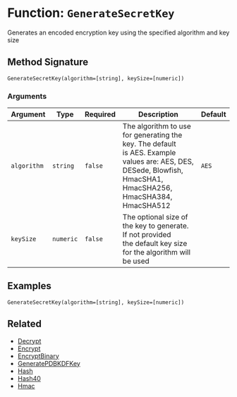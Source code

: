 [comment]: # (Note: This documentation is generated dynamically in the build process.  To modify the contents, change the javadoc on the _invoke method of the BIF class)

# Function: `GenerateSecretKey`

Generates an encoded encryption key using the specified algorithm and key
 size

## Method Signature

```
GenerateSecretKey(algorithm=[string], keySize=[numeric])
```

### Arguments


| Argument | Type | Required | Description | Default |
|----------|------|----------|-------------|---------|
| `algorithm` | `string` | `false` | The algorithm to use for generating the key. The default<br>                     is AES. Example values are: AES, DES, DESede, Blowfish,<br>                     HmacSHA1, HmacSHA256, HmacSHA384, HmacSHA512 | `AES` |
| `keySize` | `numeric` | `false` | The optional size of the key to generate. If not provided<br>                   the default key size for the algorithm will be used |  |

## Examples

```
GenerateSecretKey(algorithm=[string], keySize=[numeric])
```

## Related

  * [Decrypt](./Decrypt.md)
  * [Encrypt](./Encrypt.md)
  * [EncryptBinary](./EncryptBinary.md)
  * [GeneratePDBKDFKey](./GeneratePDBKDFKey.md)
  * [Hash](./Hash.md)
  * [Hash40](./Hash40.md)
  * [Hmac](./Hmac.md)
